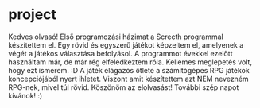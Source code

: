 # project
Kedves olvasó!
Első programozási házimat a Screcth programmal készítettem el.
Egy rövid és egyszerű játékot képzeltem el, amelyenek a végét a játékos választása befolyásol.
A programmot évekkel ezelőtt használtam már, de már rég elfeledkeztem róla. Kellemes meglepetés volt, hogy ezt ismerem. :D
A játék elágazós ötlete a számítógépes RPG játékok koncepciójából nyert ihletet.
Viszont amit készítettem azt NEM nevezném RPG-nek, mivel túl rövid.
Köszönöm az elolvasást! További szép napot kívánok! :)

